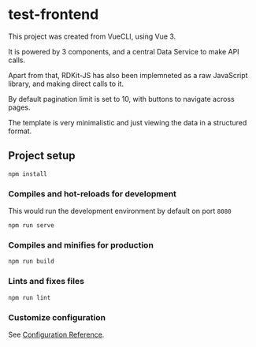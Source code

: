 # test-frontend
This project was created from VueCLI, using Vue 3.

It is powered by 3 components, and a central Data Service to make API calls. 

Apart from that, RDKit-JS has also been implemneted as a raw JavaScript library, and making direct calls to it.

By default pagination limit is set to 10, with buttons to navigate across pages.

The template is very minimalistic and just viewing the data in a structured format.

## Project setup
```
npm install
```

### Compiles and hot-reloads for development

This would run the development environment by default on port `8080`

```
npm run serve
```

### Compiles and minifies for production
```
npm run build
```

### Lints and fixes files
```
npm run lint
```

### Customize configuration
See [Configuration Reference](https://cli.vuejs.org/config/).
